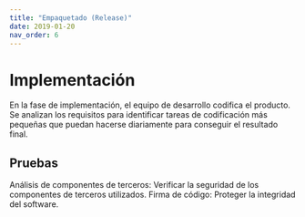 ```yaml
---
title: "Empaquetado (Release)"
date: 2019-01-20
nav_order: 6
---
```

# Implementación
En la fase de implementación, el equipo de desarrollo codifica el producto. Se analizan los requisitos para identificar tareas de codificación más pequeñas que puedan hacerse diariamente para conseguir el resultado final.

## Pruebas
Análisis de componentes de terceros: Verificar la seguridad de los componentes de terceros utilizados.
Firma de código: Proteger la integridad del software.